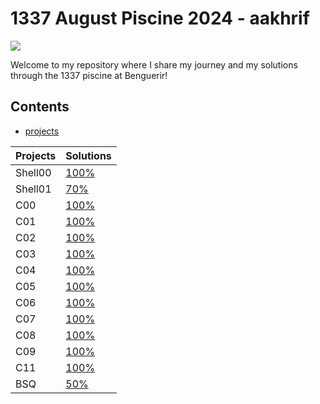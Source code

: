 # 1337 August Piscine 2024 - aakhrif

![](https://badge.mediaplus.ma/greenbinary/aakhrif)

Welcome to my repository where I share my journey and my solutions through the 1337 piscine at Benguerir! 

## Contents
- [projects](docs/projects/)

| Projects  | Solutions |
|-----------|-----------|
| Shell00   |   [100%](docs/projects/Shell00)    |
| Shell01   |   [70%](docs/projects/Shell01)    |
| C00       | [100%](docs/projects/C00)    |
| C01       | [100%](docs/projects/C01)    |
| C02       | [100%](docs/projects/C02)    |
| C03       | [100%](docs/projects/C03)    |
| C04       | [100%](docs/projects/C04)    |
| C05       | [100%](docs/projects/C05)    |
| C06       | [100%](docs/projects/C06)   |
| C07       | [100%](docs/projects/C07)   |
| C08       | [100%](docs/projects/C08)   |
| C09       | [100%](docs/projects/C08)   |
| C11       | [100%](docs/projects/C11)   |
| BSQ       | [50%](docs/projects/)   |
